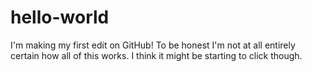 # hello-world

I'm making my first edit on GitHub!
To be honest I'm not at all entirely certain how all of this works.
I think it might be starting to click though.
